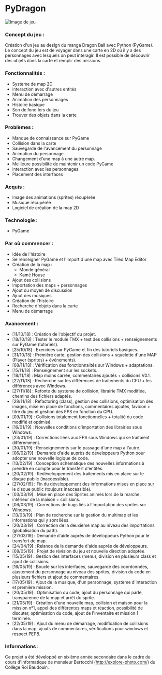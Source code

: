 # PyDragon

![Image de jeu](https://nsa40.casimages.com/img/2019/05/21/190521105547247473.png "image de jeu")

### **Concept du jeu :**

Création d'un jeu au design du manga Dragon Ball avec Python (PyGame). Le concept du jeu est de voyager dans une carte en 2D où il y a des personnages avec lesquels on peut interagir. Il est possible de découvrir des objets dans la carte et remplir des missions.

### **Fonctionnalités :**
- Système de map 2D
- Interaction avec d'autres entités
- Menu de démarrage
- Animation des personnages
- Histoire basique
- Son de fond lors du jeu
- Trouver des objets dans la carte

### **Problèmes :**
- Manque de connaissance sur PyGame
- Collision dans la carte
- Sauvegarde de l'avancement du personnage
- Animation du personnage.
- Changement d'une map à une autre map.
- Meilleure possibilité de maintenir un code PyGame
- Interaction avec les personnages
- Placement des interfaces

### **Acquis :**
- Image des animations (sprites) récupérée
- Musique récupérée
- Logiciel de création de la map 2D

### **Technologie :**
- PyGame

### **Par où commencer :**
- Idée de l'histoire
- Se renseigner PyGame et l'import d'une map avec Tiled Map Editor
- Création de la map :
    - Monde général
    - Kamé House
- Ajout des collisions
- Importation des maps + personnages
- Ajout du moyen de discussion
- Ajout des musiques
- Création de l'histoire
- Recherche d'objets dans la carte
- Menu de démarrage

### **Avancement :**
- [11/10/18] : Création de l'objectif du projet.
- [18/10/18] : Tester le module TMX + test des collisions + renseignements sur PyGame (tutoriels).
- [25/10/18] : Exercices sur PyGame et fin des tutoriels basiques.
- [31/10/18] : Première carte, gestion des collisions + squelette d'une MAP (Player (sprites) + événements).
- [08/11/18] : Vérification des fonctionnalités sur Windows + adaptations.
- [15/11/18] : Renseignement sur les sockets.
- [18/11/18] : Map moins carrée, commentaires ajoutés + collisions V0.1.
- [22/11/18] : Recherche sur les différences de traitements du CPU + les différences avec Windows.
- [27/11/18] : Refonte du système de collision, librairie TMX modifiée, chemins des fichiers adaptés.
- [28/11/18] : Refactoring (class), gestion des collisions, optimisation des images, mise en place de fonctions, commentaires ajoutés, favicon + titre du jeu et gestion des FPS en fonction du CPU.
- [09/01/19] : Collisions totalement fonctionnelles + totalité du code modifié et optimisé.
- [16/01/19] : Nouvelles conditions d'importation des librairies sous Windows.
- [23/01/19] : Corrections liées aux FPS sous Windows qui se traitaient différemment.
- [30/01/19] : Renseignements sur le passage d'une map à l'autre.
- [06/02/19] : Demande d'aide auprès de développeurs Python pour adopter une nouvelle logique de code.
- [13/02/19] : Conception schématique des nouvelles informations à prendre en compte pour le transfert d'entités.
- [20/02/19] : Redéveloppement des traitements mis en place sur le disque public (inaccessible).
- [27/02/19] : Fin du développement des informations mises en place sur le disque public (toujours inaccessible).
- [03/03/19] : Mise en place des Sprites animés lors de la marche, intérieur de la maison + collisions.
- [06/03/19] : Corrections de bugs liés à l'importation des sprites sur Windows.
- [13/03/19] : Plan de recherche sur la gestion du multimap et les informations qui y sont liées.
- [20/03/19] : Correction de la deuxième map au niveau des importations (globalisation du path).
- [27/03/19] : Demande d'aide auprès de développeurs Python pour le transfert de map.
- [24/04/19] : Relance de la demande d'aide auprès de développeurs.
- [08/05/19] : Projet de révision du jeu et nouvelle direction adoptée.
- [15/05/19] : Gestion des interfaces (menu), division en plusieurs class et ajout de collisions.
- [16/05/19] : Boucle sur les interfaces, sauvegarde des coordonnées, ajustement du personnage au niveau des sprites, division du code en plusieurs fichiers et ajout de commentaires.
- [17/05/19] : Ajout de la musique, d'un personnage, système d'interaction et première mission.
- [20/05/19] : Optimisation du code, ajout du personnage qui parle, transparence de la map et arrêt du sprite.
- [21/05/19] : Création d'une nouvelle map, collision et maison pour la mission n°1, appel des différentes maps et réaction, possibilité de discuter, optimisation du code, ajout de l'inventaire et mission 1 terminée.
- [22/05/19] : Ajout du menu de démarrage, modification de collisions dans la map, ajouts de commentaires, vérifications pour windows et respect PEP8.


### **Informations :**
Ce projet a été développé en sixième année secondaire dans le cadre du cours d'informatique de monsieur Bertocchi (http://explore-photo.com/) du Collège Roi Baudouin.